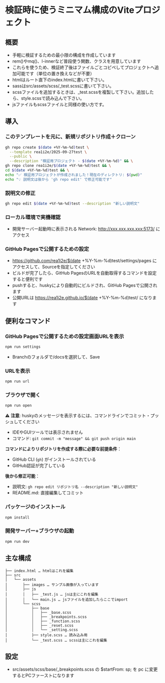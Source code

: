 # 検証時に使うミニマム構成のViteプロジェクト

## 概要
- 手軽に検証するための最小限の構成を作成しています
- rem()やmq()、l-innerなど普段使う関数、クラスを用意しています
- これらを使うため、検証終了後はファイルごとコピペしてプロジェクトへ追加可能です（単位の置き換えなどが不要）
- htmlはルート直下のindex.htmlに書いて下さい。
- sassはsrc/assets/scss/_test.scssに書いて下さい。
- scssファイルを追加するときは、_test.scssを複製して下さい。追加したら、style.scssで読み込んで下さい。
- jsファイルもscssファイルと同様の使い方です。

## 導入

### このテンプレートを元に、新規リポジトリ作成＋クローン

```bash
gh repo create $(date +%Y-%m-%d)test \
  --template rea1i2e/2025-09-27test \
  --public \
  --description "検証用プロジェクト - $(date +%Y-%m-%d)" && \
gh repo clone rea1i2e/$(date +%Y-%m-%d)test && \
cd $(date +%Y-%m-%d)test && \
echo "✅ 検証用プロジェクトが作成されました！現在のディレクトリ: $(pwd)"
echo "💡 説明文は後から 'gh repo edit' で修正可能です"
```

### 説明文の修正
```bash
gh repo edit $(date +%Y-%m-%d)test --description "新しい説明文"
```

### ローカル環境で実機確認
- 開発サーバー起動時に表示される  Network: http://xxx.xxx.xxx.xxx:5173/ にアクセス

### GitHub Pagesで公開するための設定
- https://github.com/rea1i2e/$(date +%Y-%m-%d)test/settings/pages にアクセスして、Sourceを指定してください
- ビルドが完了したら、GitHub PagesのURLを自動取得するコマンドを設定すると便利です
- pushすると、huskyにより自動的にビルドされ、GitHub Pagesで公開されます
- 公開URLは https://rea1i2e.github.io/$(date +%Y-%m-%d)test/ になります

## 便利なコマンド
### GitHub Pagesで公開するための設定画面URLを表示 
```bash
npm run settings
```
- Branchのフォルダで/docsを選択して、Save

### URLを表示
```bash
npm run url
```

### ブラウザで開く
```bash
npm run open
```


⚠️ **注意**: huskyのメッセージを表示するには、コマンドラインでコミット・プッシュしてください
- IDEやGUIツールでは表示されません
- コマンド: `git commit -m "message" && git push origin main`

**コマンドによりリポジトリを作成する際に必要な前提条件**：
- GitHub CLI (`gh`) がインストールされている
- GitHub認証が完了している

**後から修正可能**：
- 説明文: `gh repo edit リポジトリ名 --description "新しい説明文"`
- README.md: 直接編集してコミット

### パッケージのインストール

```bash
npm install
```

### 開発サーバー+ブラウザの起動

```bash
npm run dev
```

## 主な構成

```
├── index.html … htmlはこれを編集
├── src
│   └── assets
│       ├── images … サンプル画像が入っています
│       ├── js
│       │   ├── _test.js … jsは主にこれを編集
│       │   └── main.js … jsファイルを追加したらここでimport
│       └── scss
│           ├── base
│           │   ├── _base.scss
│           │   ├── _breakpoints.scss
│           │   ├── _function.scss
│           │   ├── _reset.scss
│           │   └── _setting.scss
│           ├── style.scss … 読み込み用
│           └── _test.scss … scssは主にこれを編集
```


## 設定
- src/assets/scss/base/_breakpoints.scss の $startFrom: sp; を pc に変更するとPCファーストになります